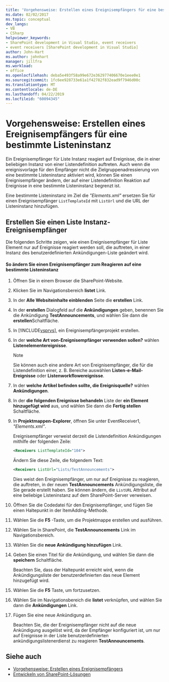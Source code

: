 ```yaml
---
title: 'Vorgehensweise: Erstellen eines Ereignisempfängers für eine bestimmte Listeninstanz | Microsoft-Dokumentation'
ms.date: 02/02/2017
ms.topic: conceptual
dev_langs:
- VB
- CSharp
helpviewer_keywords:
- SharePoint development in Visual Studio, event receivers
- event receivers [SharePoint development in Visual Studio]
author: John-Hart
ms.author: johnhart
manager: jillfra
ms.workload:
- office
ms.openlocfilehash: deba5e493f58a99e672e362977406670e1eee0e1
ms.sourcegitcommit: 1fc6ee928733e61a1f42782f832ead9f7946d00c
ms.translationtype: MT
ms.contentlocale: de-DE
ms.lasthandoff: 04/22/2019
ms.locfileid: "60094345"
---
```

# <a name="how-to-create-an-event-receiver-for-a-specific-list-instance"></a>Vorgehensweise: Erstellen eines Ereignisempfängers für eine bestimmte Listeninstanz
  Ein Ereignisempfänger für Liste Instanz reagiert auf Ereignisse, die in einer beliebigen Instanz von einer Listendefinition auftreten. Auch wenn die ereignisvorlage für den Empfänger nicht die Zielgruppenadressierung von eine bestimmte Listeninstanz aktiviert wird, können Sie einen Ereignisempfänger ändern, der auf einer Listendefinition Reaktion auf Ereignisse in eine bestimmte Listeninstanz begrenzt ist.

 Eine bestimmte Listeninstanz im Ziel die *"Elements.xml"* ersetzen Sie für einen Ereignisempfänger `ListTemplateId` mit `ListUrl` und die URL der Listeninstanz hinzufügen.

## <a name="create-a-list-instance-event-receiver"></a>Erstellen Sie einen Liste Instanz-Ereignisempfänger
 Die folgenden Schritte zeigen, wie einen Ereignisempfänger für Liste Element nur auf Ereignisse reagiert werden soll, die auftreten, in einer Instanz des benutzerdefinierten Ankündigungen-Liste geändert wird.

#### <a name="to-modify-an-event-receiver-to-respond-to-a-specific-list-instance"></a>So ändern Sie einen Ereignisempfänger zum Reagieren auf eine bestimmte Listeninstanz

1. Öffnen Sie in einem Browser die SharePoint-Website.

2. Klicken Sie im Navigationsbereich **listet** Link.

3. In der **Alle Websiteinhalte einblenden** Seite die **erstellen** Link.

4. In der **erstellen** Dialogfeld auf die **Ankündigungen** geben, benennen Sie die Ankündigung **TestAnnouncements**, und wählen Sie dann die **erstellen**Schaltfläche.

5. In [!INCLUDE[vsprvs](../sharepoint/includes/vsprvs-md.md)], ein Ereignisempfängerprojekt erstellen.

6. In der **welche Art von-Ereignisempfänger verwenden sollen?** wählen **Listenelementereignisse**.

    > [!NOTE]
    >  Sie können auch eine andere Art von Ereignisempfänger, die für die Listendefinition einer, z. B. Bereiche auswählen **Listen-e-Mail-Ereignisse** oder **Listenworkflowereignisse**.

7. In der **welche Artikel befinden sollte, die Ereignisquelle?** wählen **Ankündigungen**.

8. In der **die folgenden Ereignisse behandeln** Liste der **ein Element hinzugefügt wird** aus, und wählen Sie dann die **Fertig stellen** Schaltfläche.

9. In **Projektmappen-Explorer**, öffnen Sie unter EventReceiver1, *"Elements.xml"*.

     Ereignisempfänger verweist derzeit die Listendefinition Ankündigungen mithilfe der folgenden Zeile:

    ```xml
    <Receivers ListTemplateId="104">
    ```

     Ändern Sie diese Zeile, die folgendem Text:

    ```xml
    <Receivers ListUrl="Lists/TestAnnouncements">
    ```

     Dies weist den Ereignisempfänger, um nur auf Ereignisse zu reagieren, die auftreten, in der neuen **TestAnnouncements** Ankündigungsliste, die Sie gerade erstellt haben. Sie können ändern, die `ListURL` Attribut auf eine beliebige Listeninstanz auf dem SharePoint-Server verweisen.

10. Öffnen Sie die Codedatei für den Ereignisempfänger, und fügen Sie einen Haltepunkt in der ItemAdding-Methode.

11. Wählen Sie die **F5** -Taste, um die Projektmappe erstellen und ausführen.

12. Wählen Sie in SharePoint, die **TestAnnouncements** Link im Navigationsbereich.

13. Wählen Sie die **neue Ankündigung hinzufügen** Link.

14. Geben Sie einen Titel für die Ankündigung, und wählen Sie dann die **speichern** Schaltfläche.

     Beachten Sie, dass der Haltepunkt erreicht wird, wenn die Ankündigungsliste der benutzerdefinierten das neue Element hinzugefügt wird.

15. Wählen Sie die **F5** Taste, um fortzusetzen.

16. Wählen Sie im Navigationsbereich die **listet** verknüpfen, und wählen Sie dann die **Ankündigungen** Link.

17. Fügen Sie eine neue Ankündigung an.

     Beachten Sie, die der Ereignisempfänger nicht auf die neue Ankündigung ausgelöst wird, da der Empfänger konfiguriert ist, um nur auf Ereignisse in der Liste benutzerdefinierten ankündigungslistenerdienst zu reagieren **TestAnnouncements**.

## <a name="see-also"></a>Siehe auch
- [Vorgehensweise: Erstellen eines Ereignisempfängers](../sharepoint/how-to-create-an-event-receiver.md)
- [Entwickeln von SharePoint-Lösungen](../sharepoint/developing-sharepoint-solutions.md)
